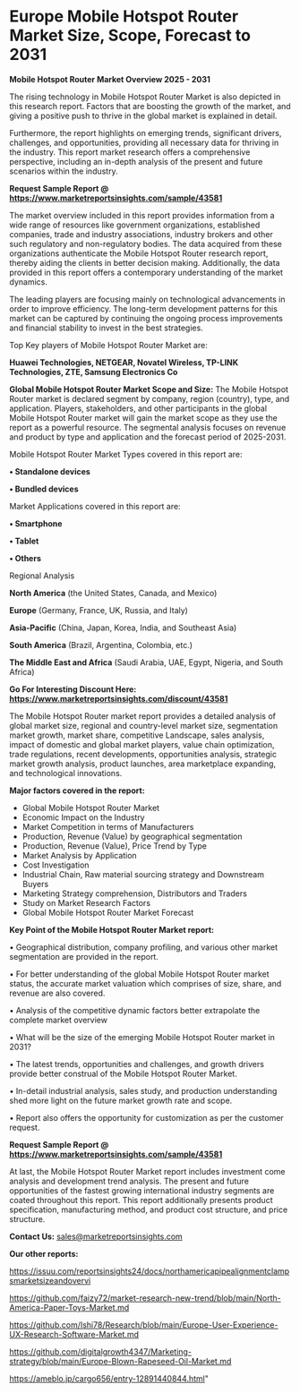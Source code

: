 # Europe Mobile Hotspot Router Market Size, Scope, Forecast to 2031

<Strong> Mobile Hotspot Router Market Overview 2025 - 2031</strong>

The rising technology in Mobile Hotspot Router Market is also depicted in this research report. Factors that are boosting the growth of the market, and giving a positive push to thrive in the global market is explained in detail.

Furthermore, the report highlights on emerging trends, significant drivers, challenges, and opportunities, providing all necessary data for thriving in the industry. This report market research offers a comprehensive perspective, including an in-depth analysis of the present and future scenarios within the industry.

<strong>Request Sample Report @ <a href=https://www.marketreportsinsights.com/sample/43581>https://www.marketreportsinsights.com/sample/43581</a></strong>

The market overview included in this report provides information from a wide range of resources like government organizations, established companies, trade and industry associations, industry brokers and other such regulatory and non-regulatory bodies. The data acquired from these organizations authenticate the Mobile Hotspot Router research report, thereby aiding the clients in better decision making. Additionally, the data provided in this report offers a contemporary understanding of the market dynamics.

The leading players are focusing mainly on technological advancements in order to improve efficiency. The long-term development patterns for this market can be captured by continuing the ongoing process improvements and financial stability to invest in the best strategies.

Top Key players of Mobile Hotspot Router Market are:

<strong>Huawei Technologies, NETGEAR, Novatel Wireless, TP-LINK Technologies, ZTE, Samsung Electronics Co</strong>

<strong><b>Global Mobile Hotspot Router Market Scope and Size:</b></strong>
The Mobile Hotspot Router market is declared segment by company, region (country), type, and application. Players, stakeholders, and other participants in the global Mobile Hotspot Router market will gain the market scope as they use the report as a powerful resource. The segmental analysis focuses on revenue and product by type and application and the forecast period of 2025-2031.

Mobile Hotspot Router Market Types covered in this report are:

<strong>•  Standalone devices

•  Bundled devices</strong>

Market Applications covered in this report are:

<strong>•  Smartphone

•  Tablet

•  Others</strong> 

Regional Analysis

<strong>North America</strong> (the United States, Canada, and Mexico)

<strong>Europe</strong> (Germany, France, UK, Russia, and Italy)

<strong>Asia-Pacific</strong> (China, Japan, Korea, India, and Southeast Asia)

<strong>South America</strong> (Brazil, Argentina, Colombia, etc.)

<strong>The Middle East and Africa</strong> (Saudi Arabia, UAE, Egypt, Nigeria, and South Africa)

<strong>Go For Interesting Discount Here: <a href=https://www.marketreportsinsights.com/discount/43581>https://www.marketreportsinsights.com/discount/43581</a></strong>

The Mobile Hotspot Router market report provides a detailed analysis of global market size, regional and country-level market size, segmentation market growth, market share, competitive Landscape, sales analysis, impact of domestic and global market players, value chain optimization, trade regulations, recent developments, opportunities analysis, strategic market growth analysis, product launches, area marketplace expanding, and technological innovations.

<strong><b>Major factors covered in the report:</b></strong>
<ul>
  <li>Global Mobile Hotspot Router Market </li>
  <li>Economic Impact on the Industry</li>
  <li>Market Competition in terms of Manufacturers</li>
  <li>Production, Revenue (Value) by geographical segmentation</li>
  <li>Production, Revenue (Value), Price Trend by Type</li>
  <li>Market Analysis by Application</li>
  <li>Cost Investigation</li>
  <li>Industrial Chain, Raw material sourcing strategy and Downstream Buyers</li>
  <li>Marketing Strategy comprehension, Distributors and Traders</li>
  <li>Study on Market Research Factors</li>
  <li>Global Mobile Hotspot Router Market Forecast</li>
</ul>

<strong><b>Key Point of the Mobile Hotspot Router Market report:</b></strong>

• Geographical distribution, company profiling, and various other market segmentation are provided in the report.

• For better understanding of the global Mobile Hotspot Router market status, the accurate market valuation which comprises of size, share, and revenue are also covered.

• Analysis of the competitive dynamic factors better extrapolate the complete market overview

• What will be the size of the emerging Mobile Hotspot Router market in 2031?

• The latest trends, opportunities and challenges, and growth drivers provide better construal of the Mobile Hotspot Router Market.

• In-detail industrial analysis, sales study, and production understanding shed more light on the future market growth rate and scope.

• Report also offers the opportunity for customization as per the customer request.

<strong>Request Sample Report @ <a href=https://www.marketreportsinsights.com/sample/43581>https://www.marketreportsinsights.com/sample/43581</a></strong>

At last, the Mobile Hotspot Router Market report includes investment come analysis and development trend analysis. The present and future opportunities of the fastest growing international industry segments are coated throughout this report. This report additionally presents product specification, manufacturing method, and product cost structure, and price structure.

<strong>Contact Us:</strong>
sales@marketreportsinsights.com

<strong>Our other reports:</strong>

<a href=https://issuu.com/reportsinsights24/docs/northamericapipealignmentclampsmarketsizeandovervi>https://issuu.com/reportsinsights24/docs/northamericapipealignmentclampsmarketsizeandovervi</a>

<a href=https://github.com/faizy72/market-research-new-trend/blob/main/North-America-Paper-Toys-Market.md>https://github.com/faizy72/market-research-new-trend/blob/main/North-America-Paper-Toys-Market.md</a>

<a href=https://github.com/Ishi78/Research/blob/main/Europe-User-Experience-UX-Research-Software-Market.md>https://github.com/Ishi78/Research/blob/main/Europe-User-Experience-UX-Research-Software-Market.md</a>

<a href=https://github.com/digitalgrowth4347/Marketing-strategy/blob/main/Europe-Blown-Rapeseed-Oil-Market.md>https://github.com/digitalgrowth4347/Marketing-strategy/blob/main/Europe-Blown-Rapeseed-Oil-Market.md</a>

<a href=https://ameblo.jp/cargo656/entry-12891440844.html>https://ameblo.jp/cargo656/entry-12891440844.html</a>"
